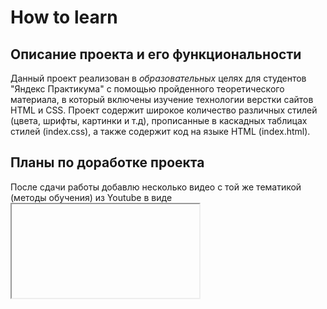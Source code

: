 # How to learn

## Описание проекта и его функциональности
Данный проект реализован в *образовательных* целях для студентов "Яндекс Практикума" с помощью 
пройденного теоретического материала, в который включены изучение технологии верстки сайтов HTML и CSS.
Проект содержит широкое количество различных стилей (цвета, шрифты, картинки и т.д), прописанные в 
каскадных таблицах стилей (index.css), а также содержит код на языке HTML (index.html). 
## Планы по доработке проекта
После сдачи работы добавлю несколько видео с той же тематикой (методы обучения) из Youtube в виде  
**<iframe>**.

